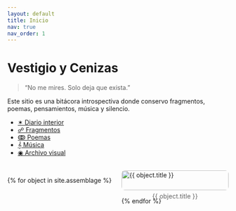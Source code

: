 ```yaml
---
layout: default
title: Inicio
nav: true
nav_order: 1
---
```


# Vestigio y Cenizas

> “No me mires. Solo deja que exista.”

Este sitio es una bitácora introspectiva donde conservo fragmentos, poemas, pensamientos, música y silencio.

- [✶ Diario interior](diario/)
- [☍ Fragmentos](fragmentos/)
- [ↂ Poemas](poemas/)
- [𝄞 Música](musica.md)
- [◉ Archivo visual](visual/)


<div style="display: grid; grid-template-columns: repeat(auto-fit, minmax(200px, 1fr)); gap: 1rem; margin-top: 2rem;">

{% for object in site.assemblage %}
  <a href="{{ site.baseurl }}{{ object.link }}" style="text-decoration: none;">
    <figure style="margin: 0;">
      <img src="{{ site.baseurl }}{{ object.image }}" alt="{{ object.title }}" style="width: 100%; height: auto; display: block; border-radius: 8px;" />
      <figcaption style="text-align: center; font-size: 0.9rem; color: #666; margin-top: 0.3rem;">
        {{ object.title }}
      </figcaption>
    </figure>
  </a>
{% endfor %}

</div>
